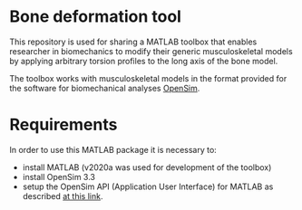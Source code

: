 # Bone deformation tool

This repository is used for sharing a MATLAB toolbox that enables researcher in biomechanics to modify their generic musculoskeletal models by applying arbitrary torsion profiles to the long axis of the bone model.

The toolbox works with musculoskeletal models in the format provided for the software for biomechanical analyses [OpenSim](https://opensim.stanford.edu/).


# Requirements

In order to use this MATLAB package it is necessary to:
* install MATLAB (v2020a was used for development of the toolbox)
* install OpenSim 3.3
* setup the OpenSim API (Application User Interface) for MATLAB as described [at this link](http://simtk-confluence.stanford.edu:8080/display/OpenSim/Scripting+with+Matlab).

